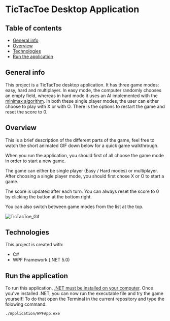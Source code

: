 # TicTacToe Desktop Application 
## Table of contents
* [General info](#general-info)
* [Overview](#Overview)
* [Technologies](#technologies)
* [Run the application](#Run-the-application)

## General info
This project is a TicTacToe desktop application. It has three game modes: easy, hard and multiplayer.
In easy mode, the computer randomly chooses an empty field, whereas in hard mode it uses an AI implemented with the [minimax algorithm](https://en.wikipedia.org/wiki/Minimax). 
In both these single player modes, the user can either choose to play with X or with O.
There is the options to restart the game and reset the score to 0. 

## Overview

This is a brief description of the different parts of the game, feel free to watch the short animated GIF down below for a quick game walkthrough.

When you run the application, you should first of all choose the game mode in order to start a new game. 

The game can either be single player (Easy / Hard modes) or multiplayer. After choosing a single player mode, you should first chose X or O to start a game. 

The score is updated after each turn. You can always reset the score to 0 by clicking the button at the bottom right.

You can also switch between game modes from the list at the top.

![TicTacToe_Gif](https://user-images.githubusercontent.com/76594745/164062103-ccd90fc0-b8d9-4feb-876d-6c343baca357.gif)


## Technologies
This project is created with:
* C#
* WPF Framework (.NET 5.0)

## Run the application
To run this application, [.NET must be installed on your computer](https://docs.microsoft.com/en-us/dotnet/framework/install/dotnet-35-windows).
Once you've installed .NET, you can now run the executable file and try the game yourself!
To do that open the Terminal in the current repository and type the folowing command:
```
./Application/WPFApp.exe
```



